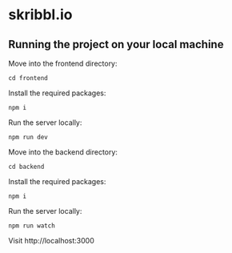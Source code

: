 # skribbl.io

## Running the project on your local machine

Move into the frontend directory:
```
cd frontend
```

Install the required packages:
```
npm i
```

Run the server locally:
```
npm run dev
```

Move into the backend directory:
```
cd backend
```

Install the required packages:
```
npm i
```

Run the server locally:
```
npm run watch
```

Visit http://localhost:3000